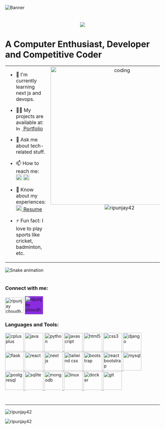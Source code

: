 ![Banner](https://i.ibb.co/HBN5D00/banner3.png)
<h1 align="center">
  <a href="https://git.io/typing-svg">
    <img src="https://readme-typing-svg.herokuapp.com/?lines=Hi+There!+👋;+I+am+Ripunjay+Choudhury!;&center=true&size=30">
  </a>
</h1>


# A Computer Enthusiast, Developer and Competitive Coder

<table>
  <tr>
    <td valign="top" width="50%">

- 🌱 I'm currently learning next js and devops.
- 👨‍💻 My projects are available at: [<img src="https://upload.wikimedia.org/wikipedia/commons/thumb/3/37/Portfolio.svg/720px-Portfolio.svg.png?20121015192128" alt="ln" width="20" height="15"/> Portfolio](https://ripunjay-portfolio.vercel.app/)
- 💬 Ask me about tech-related stuff.
- 📫 How to reach me: [<img src="https://upload.wikimedia.org/wikipedia/commons/7/7e/Gmail_icon_%282020%29.svg" alt="mail" width="20" height="20"/>](mailto:ripunjaychoudhury42@gmail.com) [<img src="https://cdn.jsdelivr.net/gh/devicons/devicon@latest/icons/linkedin/linkedin-original.svg" alt="ln" width="20" height="20"/>](https://www.linkedin.com/in/ripunjay-choudhury-83864524b)
- 📄 Know about my experiences: [<img src="https://cdns.iconmonstr.com/wp-content/releases/preview/2021/240/iconmonstr-cv-4.png" width="20" height="20"/> Resume](https://drive.google.com/file/d/1GgtkrPsKERVkkUxn2GrA_xgi9sFWQTBK/view?usp=sharing)
- ⚡ Fun fact: I love to play sports like cricket, badminton, etc.

    </td>
    <td valign="top" width="50%">

<div align="center">
  <img align="center" alt="coding" width="450" src="https://www.lambdatest.com/resources/images/news24.gif">
  <br>
  <img src="https://komarev.com/ghpvc/?username=ripunjay42&label=Profile%20views&color=0e75b6&style=flat" alt="ripunjay42" />
</div>

  </tr>
</table>


 
<p align="left">
  <source media="(prefers-color-scheme: dark)" srcset="https://github.com/Ripunjay42/Ripunjay42/blob/output/github-contribution-grid-snake.gif)" />
  <img src="https://github.com/Ripunjay42/Ripunjay42/blob/output/github-contribution-grid-snake-dark.svg" alt="Snake animation" />
  <br>
  <br>
</p>
<h3 align="left">Connect with me:</h3>
<p align="left">
<a href="https://www.linkedin.com/in/ripunjay-choudhury-83864524b" target="blank"><img align="center" src="https://cdn.jsdelivr.net/gh/devicons/devicon/icons/linkedin/linkedin-original.svg" alt="ripunjay choudhury" height="50" width="60" /></a>
<a href="https://github.com/Ripunjay42" target="blank">
<img align="center" src="https://img.icons8.com/color-glass/48/000000/github--v1.png" alt="ripunjay choudhury" height="60" width="60" style="background-color: blueviolet" /></a>
</p>

<h3 align="left">Languages and Tools:</h3>
<p align="left"> 
<!-- <a href="https://www.cprogramming.com/" target="_blank" rel="noreferrer"> 
   <img src="https://cdn.jsdelivr.net/gh/devicons/devicon/icons/c/c-original.svg" alt="c" width="60" height="60"/> 
</a>  -->
<a href="https://www.w3schools.com/cpp/" target="_blank" rel="noreferrer"> 
  <img src="https://cdn.jsdelivr.net/gh/devicons/devicon/icons/cplusplus/cplusplus-original.svg" alt="cplusplus" width="60" height="60"/> 
</a>
<a href="https://www.java.com" target="_blank" rel="noreferrer"> 
    <img src="https://cdn.jsdelivr.net/gh/devicons/devicon/icons/java/java-original.svg" alt="java" width="60" height="60"/> 
</a> 
<a href="https://www.python.org" target="_blank" rel="noreferrer"> 
    <img src="https://cdn.jsdelivr.net/gh/devicons/devicon/icons/python/python-original.svg" alt="python" width="60" height="60"/> 
</a>
<a href="https://developer.mozilla.org/en-US/docs/Web/JavaScript" target="_blank" rel="noreferrer"> 
    <img src="https://cdn.jsdelivr.net/gh/devicons/devicon/icons/javascript/javascript-original.svg" alt="javascript" width="60" height="60"/> 
</a>
 <a href="https://www.w3.org/html/" target="_blank" rel="noreferrer"> 
   <img src="https://cdn.jsdelivr.net/gh/devicons/devicon/icons/html5/html5-original.svg" alt="html5" width="60" height="60"/> 
 </a> 
<a href="https://www.w3schools.com/css/" target="_blank" rel="noreferrer"> 
  <img src="https://cdn.jsdelivr.net/gh/devicons/devicon/icons/css3/css3-original.svg" alt="css3" width="60" height="60"/> 
</a>
<a href="https://www.djangoproject.com/" target="_blank" rel="noreferrer"> 
  <img   src="https://cdn.jsdelivr.net/gh/devicons/devicon/icons/django/django-plain.svg" alt="django" width="60" height="60"/> 
</a>
<a href="https://flask.palletsprojects.com/en/3.0.x/" target="_blank" rel="noreferrer"> 
  <img   src="https://cdn.jsdelivr.net/gh/devicons/devicon/icons/flask/flask-original.svg" alt="flask" width="60" height="60"/> 
</a>
 <a href="https://react.dev/learn" target="_blank" rel="noreferrer"> 
  <img src="https://cdn.jsdelivr.net/gh/devicons/devicon/icons/react/react-original.svg" alt="react" width="60" height="60"/> 
</a>
<a href="https://nextjs.org/docs" target="_blank" rel="noreferrer"> 
  <img src="https://cdn.jsdelivr.net/gh/devicons/devicon@latest/icons/nextjs/nextjs-original.svg" alt="next js" width="60" height="60"/> 
</a>
<a href="https://tailwindcss.com" target="_blank" rel="noreferrer"> 
  <img src="https://cdn.jsdelivr.net/gh/devicons/devicon@latest/icons/tailwindcss/tailwindcss-original.svg" alt="tailwind css" width="60" height="60"/> 
</a>
<a href="https://getbootstrap.com/" target="_blank" rel="noreferrer"> 
  <img src="https://cdn.jsdelivr.net/gh/devicons/devicon@latest/icons/bootstrap/bootstrap-original.svg" alt="bootstrap" width="60" height="60"/> 
</a> 
<a href="https://react-bootstrap.netlify.app/" target="_blank" rel="noreferrer"> 
  <img src="https://cdn.jsdelivr.net/gh/devicons/devicon@latest/icons/reactbootstrap/reactbootstrap-original.svg" alt="react bootstrap" width="60" height="60"/> 
</a>
<a href="https://www.mysql.com/" target="_blank" rel="noreferrer"> 
    <img src="https://cdn.jsdelivr.net/gh/devicons/devicon/icons/mysql/mysql-original.svg" alt="mysql" width="60" height="60"/> 
</a>
<a href="https://www.postgresql.org/docs/current/" target="_blank" rel="noreferrer"> 
    <img src="https://cdn.jsdelivr.net/gh/devicons/devicon@latest/icons/postgresql/postgresql-original.svg" alt="postgresql" width="60" height="60"/> 
</a> 
 <a href="https://www.sqlite.org/" target="_blank" rel="noreferrer"> 
    <img src="https://cdn.jsdelivr.net/gh/devicons/devicon/icons/sqlite/sqlite-original.svg" alt="sqlite" width="60" height="60"/> 
 </a>
<a href="https://www.mongodb.com/docs/" target="_blank" rel="noreferrer"> 
  <img src="https://cdn.jsdelivr.net/gh/devicons/devicon@latest/icons/mongodb/mongodb-original.svg" alt="mongodb" width="60" height="60"/> 
</a>
 <a href="https://www.linux.org/" target="_blank" rel="noreferrer"> 
  <img src="https://cdn.jsdelivr.net/gh/devicons/devicon/icons/linux/linux-original.svg" alt="linux" width="60" height="60"/> 
 </a> 
<a href="https://docs.docker.com/" target="_blank" rel="noreferrer"> 
  <img src="https://cdn.jsdelivr.net/gh/devicons/devicon@latest/icons/docker/docker-original.svg" alt="docker" width="60" height="60"/> 
</a>
<a href="https://git-scm.com" target="_blank" rel="noreferrer"> 
  <img src="https://cdn.jsdelivr.net/gh/devicons/devicon/icons/git/git-original.svg" alt="git" width="60" height="60"/> 
</a>

 </p><br>
 <hr>
<p align="left"><img  src="https://github-readme-stats.vercel.app/api/top-langs?username=ripunjay42&hide=jupyter%20notebook,HTML&show_icons=true&locale=en&layout=compact&theme=tokyonight" alt="ripunjay42" /></p>
<!-- <p align="left">&nbsp;<img src="https://github-readme-stats.vercel.app/api?username=ripunjay42&show_icons=true&locale=en&theme=tokyonight" alt="ripunjay42" /></p> -->
<p align="left"><img src="https://streak-stats.demolab.com?user=Ripunjay42&theme=tokyonight" alt="ripunjay42" /></p>
